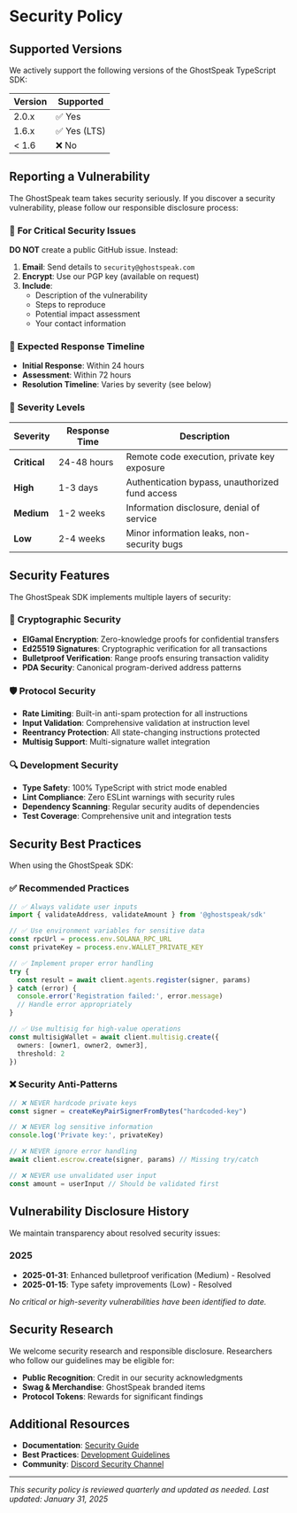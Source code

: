 # Security Policy

## Supported Versions

We actively support the following versions of the GhostSpeak TypeScript SDK:

| Version | Supported          |
| ------- | ------------------ |
| 2.0.x   | ✅ Yes             |
| 1.6.x   | ✅ Yes (LTS)       |
| < 1.6   | ❌ No              |

## Reporting a Vulnerability

The GhostSpeak team takes security seriously. If you discover a security vulnerability, please follow our responsible disclosure process:

### 🚨 **For Critical Security Issues**

**DO NOT** create a public GitHub issue. Instead:

1. **Email**: Send details to `security@ghostspeak.com`
2. **Encrypt**: Use our PGP key (available on request)
3. **Include**:
   - Description of the vulnerability
   - Steps to reproduce
   - Potential impact assessment
   - Your contact information

### 📧 **Expected Response Timeline**

- **Initial Response**: Within 24 hours
- **Assessment**: Within 72 hours
- **Resolution Timeline**: Varies by severity (see below)

### 🎯 **Severity Levels**

| Severity | Response Time | Description |
|----------|---------------|-------------|
| **Critical** | 24-48 hours | Remote code execution, private key exposure |
| **High** | 1-3 days | Authentication bypass, unauthorized fund access |
| **Medium** | 1-2 weeks | Information disclosure, denial of service |
| **Low** | 2-4 weeks | Minor information leaks, non-security bugs |

## Security Features

The GhostSpeak SDK implements multiple layers of security:

### 🔐 **Cryptographic Security**
- **ElGamal Encryption**: Zero-knowledge proofs for confidential transfers
- **Ed25519 Signatures**: Cryptographic verification for all transactions
- **Bulletproof Verification**: Range proofs ensuring transaction validity
- **PDA Security**: Canonical program-derived address patterns

### 🛡️ **Protocol Security**
- **Rate Limiting**: Built-in anti-spam protection for all instructions
- **Input Validation**: Comprehensive validation at instruction level
- **Reentrancy Protection**: All state-changing instructions protected
- **Multisig Support**: Multi-signature wallet integration

### 🔍 **Development Security**
- **Type Safety**: 100% TypeScript with strict mode enabled
- **Lint Compliance**: Zero ESLint warnings with security rules
- **Dependency Scanning**: Regular security audits of dependencies
- **Test Coverage**: Comprehensive unit and integration tests

## Security Best Practices

When using the GhostSpeak SDK:

### ✅ **Recommended Practices**

```typescript
// ✅ Always validate user inputs
import { validateAddress, validateAmount } from '@ghostspeak/sdk'

// ✅ Use environment variables for sensitive data
const rpcUrl = process.env.SOLANA_RPC_URL
const privateKey = process.env.WALLET_PRIVATE_KEY

// ✅ Implement proper error handling
try {
  const result = await client.agents.register(signer, params)
} catch (error) {
  console.error('Registration failed:', error.message)
  // Handle error appropriately
}

// ✅ Use multisig for high-value operations
const multisigWallet = await client.multisig.create({
  owners: [owner1, owner2, owner3],
  threshold: 2
})
```

### ❌ **Security Anti-Patterns**

```typescript
// ❌ NEVER hardcode private keys
const signer = createKeyPairSignerFromBytes("hardcoded-key")

// ❌ NEVER log sensitive information
console.log('Private key:', privateKey)

// ❌ NEVER ignore error handling
await client.escrow.create(signer, params) // Missing try/catch

// ❌ NEVER use unvalidated user input
const amount = userInput // Should be validated first
```

## Vulnerability Disclosure History

We maintain transparency about resolved security issues:

### 2025
- **2025-01-31**: Enhanced bulletproof verification (Medium) - Resolved
- **2025-01-15**: Type safety improvements (Low) - Resolved

*No critical or high-severity vulnerabilities have been identified to date.*

## Security Research

We welcome security research and responsible disclosure. Researchers who follow our guidelines may be eligible for:

- **Public Recognition**: Credit in our security acknowledgments
- **Swag & Merchandise**: GhostSpeak branded items
- **Protocol Tokens**: Rewards for significant findings

## Additional Resources

- **Documentation**: [Security Guide](./docs/SECURITY_AUDIT.md)
- **Best Practices**: [Development Guidelines](./README.md#security-standards)
- **Community**: [Discord Security Channel](https://discord.gg/ghostspeak)

---

*This security policy is reviewed quarterly and updated as needed. Last updated: January 31, 2025*